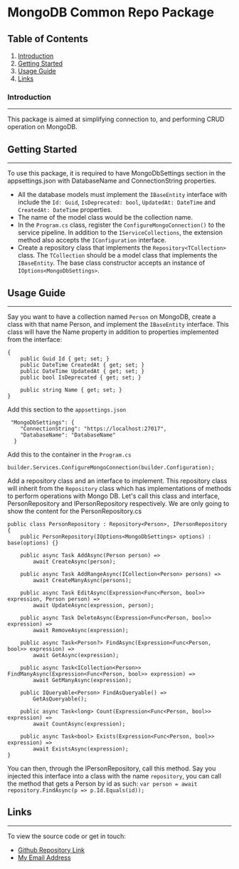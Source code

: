 # MongoDB Common Repo Package

## Table of Contents
1. [Introduction](#introduction)
2. [Getting Started](#getting-start)
3. [Usage Guide](#usage-guide)
4. [Links](#links)

### Introduction
***
This package is aimed at simplifying connection to, and performing CRUD operation on MongoDB.

## Getting Started
***
To use this package, it is required to have MongoDbSettings section in the appsettings.json with DatabaseName and ConnectionString
properties.
* All the database models must implement the ```IBaseEntity``` interface with include the ```Id: Guid```, ```IsDeprecated: bool```, ```UpdatedAt: DateTime``` and ```CreatedAt: DateTime``` properties.
* The name of the model class would be the collection name.
* In the ```Program.cs``` class, register the ```ConfigureMongoConnection()``` to the service pipeline. In addition to the ```IServiceCollections```, the extension method also accepts the ```IConfiguration``` interface.
* Create a repository class that implements the ```Repository<TCollection>``` class. The ```TCollection``` should be a model class that implements the ```IBaseEntity```. The base class constructor accepts an instance of ```IOptions<MongoDbSettings>```.

## Usage Guide
***
Say you want to have a collection named ```Person``` on MongoDB, create a class with that name Person, and implement the ```IBaseEntity``` interface. This class will have the Name property in addition to properties implemented from the interface:

```public class Person : IBaseEntity
{
    public Guid Id { get; set; }
    public DateTime CreatedAt { get; set; }
    public DateTime UpdatedAt { get; set; }
    public bool IsDeprecated { get; set; }

    public string Name { get; set; }
}
```

Add this section to the ```appsettings.json```

```
 "MongoDbSettings": {
    "ConnectionString": "https://localhost:27017",
    "DatabaseName": "DatabaseName"
  }
```
Add this to the container in the ```Program.cs```

```builder.Services.ConfigureMongoConnection(builder.Configuration);```

Add a repository class and an interface to implement. This repository class will inherit from the ```Repository``` class which has implementations of methods to perform operations with Mongo DB.
Let's call this class and interface, PersonRepository and IPersonRepository respectively.
We are only going to  show the content for the PersonRepository.cs

```
public class PersonRepository : Repository<Person>, IPersonRepository
{
    public PersonRepository(IOptions<MongoDbSettings> options) : base(options) {}

    public async Task AddAsync(Person person) =>
        await CreateAsync(person);

    public async Task AddRangeAsync(ICollection<Person> persons) =>
        await CreateManyAsync(persons);

    public async Task EditAsync(Expression<Func<Person, bool>> expression, Person person) =>
        await UpdateAsync(expression, person);

    public async Task DeleteAsync(Expression<Func<Person, bool>> expression) =>
        await RemoveAsync(expression);

    public async Task<Person?> FindAsync(Expression<Func<Person, bool>> expression) =>
        await GetAsync(expression);

    public async Task<ICollection<Person>> FindManyAsync(Expression<Func<Person, bool>> expression) =>
        await GetManyAsync(expression);

    public IQueryable<Person> FindAsQueryable() =>
        GetAsQueryable();

    public async Task<long> Count(Expression<Func<Person, bool>> expression) =>
        await CountAsync(expression);

    public async Task<bool> Exists(Expression<Func<Person, bool>> expression) =>
        await ExistsAsync(expression);
}
```
You can then, through the IPersonRepository, call this method. Say you injected this interface into a class with the name ```repository```, you can call the method that gets a Person by id as such:
```var person = await repository.FindAsync(p => p.Id.Equals(id));```

## Links
***
To view the source code or get in touch:
* [Github Repository Link](https://github.com/ojotobar/Mongo.Common.Repo)
* [My Email Address](ojotobar@gmail.com)

